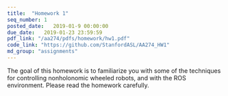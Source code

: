 ```yaml
---
title:  "Homework 1"
seq_number: 1
posted_date:   2019-01-9 00:00:00
due_date:   2019-01-23 23:59:59
pdf_link: "/aa274/pdfs/homework/hw1.pdf"
code_link: "https://github.com/StanfordASL/AA274_HW1"
md_group: "assignments"
---
```


The goal of this homework is to familiarize you with some of the techniques for controlling nonholonomic wheeled robots, and with the ROS environment. Please read the homework carefully.

